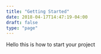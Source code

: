 ```yaml
---
title: "Getting Started"
date: 2018-04-17T14:47:19-04:00
draft: false
type: "page"
---
```


Hello this is how to start your project
